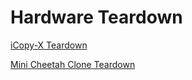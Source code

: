 # Hardware Teardown

[iCopy-X Teardown](https://github.com/iCopy-X-Community/icopyx-teardown)

[Mini Cheetah Clone Teardown](https://build-its-inprogress.blogspot.com/2022/11/mini-cheetah-clone-teardown.html)
